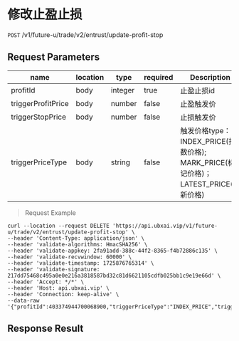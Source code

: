 # 修改止盈止损

`POST` /v1/future-u/trade/v2/entrust/update-profit-stop

## Request Parameters

| name                      | location | type         | required  | Description                                        |
| ------------------------- | ---- | ------------ | ----- | ------------------------------------------- |
| profitId                  | body | integer | true  | 止盈止损id                                        |
| triggerProfitPrice        | body | number  | false | 止盈触发价                                        |
| triggerStopPrice          | body | number  | false | 止损触发价                                        |
| triggerPriceType          | body | string  | false | 触发价格type：INDEX_PRICE(指数价格); MARK_PRICE(标记价格)；LATEST_PRICE(最新价格)                                        |

> Request Example

```shell
curl --location --request DELETE 'https://api.ubxai.vip/v1/future-u/trade/v2/entrust/update-profit-stop' \
--header 'Content-Type: application/json' \
--header 'validate-algorithms: HmacSHA256' \
--header 'validate-appkey: 2fa91add-388c-44f2-8365-f4b72886c135' \
--header 'validate-recvwindow: 60000' \
--header 'validate-timestamp: 1725876765314' \
--header 'validate-signature: 217dd75468c495a0e0e216a3818587bd32c81d6621105cdfb025bb1c9e19e66d' \
--header 'Accept: */*' \
--header 'Host: api.ubxai.vip' \
--header 'Connection: keep-alive' \
--data-raw '{"profitId":403374944700068900,"triggerPriceType":"INDEX_PRICE","triggerProfitPrice":56400,"triggerStopPrice":52100}'
```

## Response Result

```json

```

